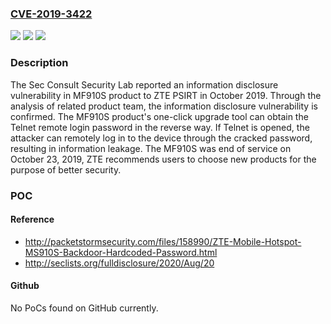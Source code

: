### [CVE-2019-3422](https://cve.mitre.org/cgi-bin/cvename.cgi?name=CVE-2019-3422)
![](https://img.shields.io/static/v1?label=Product&message=MF910S&color=blue)
![](https://img.shields.io/static/v1?label=Version&message=DL_MF910S_CN_EUV1.00.01.exe%20&color=brightgreen)
![](https://img.shields.io/static/v1?label=Vulnerability&message=information%20disclosure&color=brightgreen)

### Description

The Sec Consult Security Lab reported an information disclosure vulnerability in MF910S product to ZTE PSIRT in October 2019. Through the analysis of related product team, the information disclosure vulnerability is confirmed. The MF910S product's one-click upgrade tool can obtain the Telnet remote login password in the reverse way. If Telnet is opened, the attacker can remotely log in to the device through the cracked password, resulting in information leakage. The MF910S was end of service on October 23, 2019, ZTE recommends users to choose new products for the purpose of better security.

### POC

#### Reference
- http://packetstormsecurity.com/files/158990/ZTE-Mobile-Hotspot-MS910S-Backdoor-Hardcoded-Password.html
- http://seclists.org/fulldisclosure/2020/Aug/20

#### Github
No PoCs found on GitHub currently.

